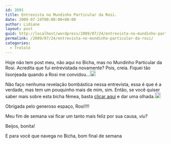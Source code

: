 ```yaml
---
id: 2691
title: Entrevista no Mundinho Particular da Rosi.
date: 2009-07-24T00:00:00+00:00
author: Lidiane
layout: post
guid: http://localhost/wordpress/2009/07/24/entrevista-no-mundinho-particular-da-rosi/
permalink: /2009/07/24/entrevista-no-mundinho-particular-da-rosi/
categories:
  - Trololó
---
```

Hoje não tem post meu, não aqui no Bicha, mas no Mundinho Particular da Rosi. Acredita que fui entrevistada novamente? Pois, creia. Fiquei tão lisonjeada quando a Rosi me convidou…[<img title="EmoticonShy" style="display:inline;" height="18" alt="EmoticonShy" src="http://www.trololodemulher.com.br/blog/wp-content/uploads/2009/07/emoticonshy_thumb2.gif" width="18" />](http://www.trololodemulher.com.br/blog/wp-content/uploads/2009/07/emoticonshy2.gif) 

Não faço nenhuma revelação bombástica nessa entrevista, essa é que é a verdade, mas tem um pouquinho mais de mim, sim. Então, se você quiser saber mais sobre esta bicha fêmea, basta <a href="http://mundinhodarosi.blogspot.com/2009/07/simpatia-em-pessoa.html" target="_blank">clicar aqui</a> e dar uma olhada.[<img title="EmoticonWink" style="display:inline;" height="18" alt="EmoticonWink" src="http://www.trololodemulher.com.br/blog/wp-content/uploads/2009/07/emoticonwink_thumb18.gif" width="18" />](http://www.trololodemulher.com.br/blog/wp-content/uploads/2009/07/emoticonwink18.gif) 

Obrigada pelo generoso espaço, Rosi!!!!

Meu fim de semana vai ficar um tanto mais feliz por sua causa, _viu_?

Beijos, bonita!

E para você que navega no Bicha, bom final de semana![<img title="EmoticonBigSmile" style="display:inline;" height="18" alt="EmoticonBigSmile" src="http://www.trololodemulher.com.br/blog/wp-content/uploads/2009/07/emoticonbigsmile_thumb16.gif" width="18" />](http://www.trololodemulher.com.br/blog/wp-content/uploads/2009/07/emoticonbigsmile16.gif)